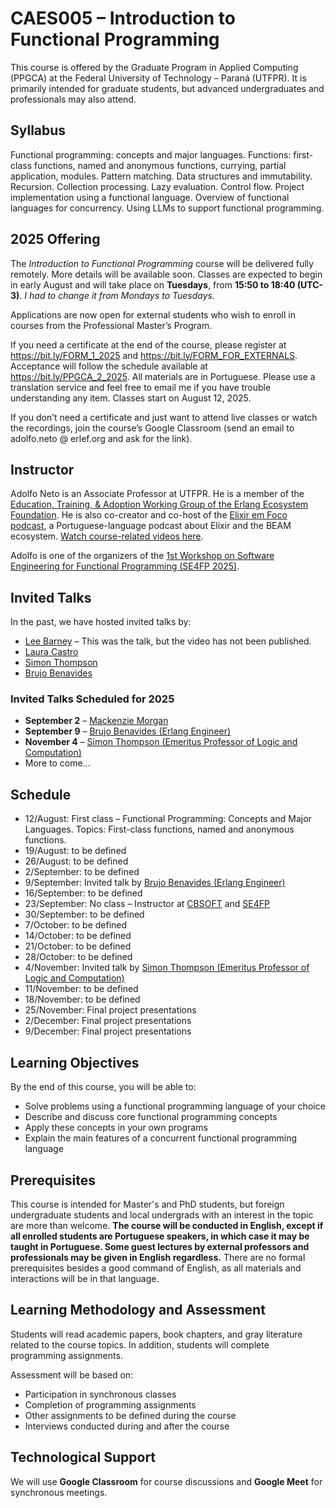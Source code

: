 # CAES005 – Introduction to Functional Programming

This course is offered by the Graduate Program in Applied Computing (PPGCA) at the
Federal University of Technology – Paraná (UTFPR). It is primarily intended for graduate students, but advanced undergraduates and professionals may also attend.

## Syllabus

Functional programming: concepts and major languages.
Functions: first-class functions, named and anonymous functions, currying, partial application, modules.
Pattern matching.
Data structures and immutability.
Recursion.
Collection processing.
Lazy evaluation.
Control flow.
Project implementation using a functional language.
Overview of functional languages for concurrency.
Using LLMs to support functional programming.


## 2025 Offering

The *Introduction to Functional Programming* course will be delivered fully remotely. More details will be available soon. Classes are expected to begin in early August and will take place on **Tuesdays**, from **15:50 to 18:40 (UTC-3)**. _I had to change it from Mondays to Tuesdays._

<!-- 
**Interested in joining?** Please fill out [this form](https://docs.google.com/forms/d/e/1FAIpQLSfR_0IToplIeHo-neJJEHi9hbo67M4CarOhmi2b28WIVJsLXg/viewform?usp=dialog) to express your interest. You will be notified when enrollment opens.

-->

Applications are now open for external students who wish to enroll in courses from the Professional Master’s Program.

If you need a certificate at the end of the course, please register at https://bit.ly/FORM_1_2025 and https://bit.ly/FORM_FOR_EXTERNALS. Acceptance will follow the schedule available at https://bit.ly/PPGCA_2_2025. All materials are in Portuguese. Please use a translation service and feel free to email me if you have trouble understanding any item. Classes start on August 12, 2025.

If you don’t need a certificate and just want to attend live classes or watch the recordings, join the course’s Google Classroom (send an email to adolfo.neto @ erlef.org and ask for the link).


## Instructor

Adolfo Neto is an Associate Professor at UTFPR. He is a member of the [Education, Training, & Adoption Working Group of the Erlang Ecosystem Foundation](https://erlef.org/wg/education). He is also co-creator and co-host of the [Elixir em Foco podcast](https://elixiremfoco.com/), a Portuguese-language podcast about Elixir and the BEAM ecosystem.
[Watch course-related videos here](https://youtube.com/playlist?list=PLF5ttO8F-IsQGrQdSBLuGps8CUFNt2P-3).

Adolfo is one of the organizers of the [1st Workshop on Software Engineering for Functional Programming (SE4FP 2025)](https://bit.ly/3Tr3mgt).

## Invited Talks

In the past, we have hosted invited talks by:

* [Lee Barney](https://youtu.be/sVg0svb8mcI?si=mZr3gVkdDrvWLa6A) – This was the talk, but the video has not been published.
* [Laura Castro](https://www.youtube.com/watch?v=6gu9EXRraG8)
* [Simon Thompson](https://www.youtube.com/watch?v=i9SUR1v1bhY)
* [Brujo Benavides](https://youtu.be/6MTSl2OArd0?si=-uL87vlK6tNP7YEq)

### Invited Talks Scheduled for 2025

- **September 2** – [Mackenzie Morgan](https://mackenzie.morgan.name/)
- **September 9** – [Brujo Benavides (Erlang Engineer)](https://www.linkedin.com/in/elbrujohalcon/)
- **November 4** – [Simon Thompson (Emeritus Professor of Logic and Computation)](https://www.linkedin.com/in/simonthompson/)
- More to come...

## Schedule

- 12/August: First class – Functional Programming: Concepts and Major Languages.  Topics: First-class functions, named and anonymous functions.
- 19/August: to be defined  
- 26/August: to be defined  
- 2/September: to be defined  
- 9/September: Invited talk by [Brujo Benavides (Erlang Engineer)](https://www.linkedin.com/in/elbrujohalcon/)
- 16/September: to be defined  
- 23/September: No class – Instructor at [CBSOFT](https://cbsoft.sbc.org.br/2025/cbsoft/?lang=en) and [SE4FP](https://se4fp.github.io/2025/)
- 30/September: to be defined  
- 7/October: to be defined  
- 14/October: to be defined  
- 21/October: to be defined  
- 28/October: to be defined  
- 4/November: Invited talk by [Simon Thompson (Emeritus Professor of Logic and Computation)](https://www.linkedin.com/in/simonthompson/)
- 11/November: to be defined  
- 18/November: to be defined  
- 25/November: Final project presentations
- 2/December: Final project presentations 
- 9/December: Final project presentations  


<!-- Functional programming: concepts and major languages.
Functions: first-class functions, named and anonymous functions, currying, partial application, modules.
Pattern matching.
Data structures and immutability.
Recursion.
Collection processing.
Lazy evaluation.
Control flow.
Project implementation using a functional language.
Overview of functional languages for concurrency.
Using LLMs to support functional programming. -->


## Learning Objectives

By the end of this course, you will be able to:

* Solve problems using a functional programming language of your choice
* Describe and discuss core functional programming concepts
* Apply these concepts in your own programs
* Explain the main features of a concurrent functional programming language

## Prerequisites

This course is intended for Master's and PhD students, but foreign undergraduate students and local undergrads with an interest in the topic are more than welcome.
**The course will be conducted in English, except if all enrolled students are Portuguese speakers, in which case it may be taught in Portuguese. Some guest lectures by external professors and professionals may be given in English regardless.**
There are no formal prerequisites besides a good command of English, as all materials and interactions will be in that language.

## Learning Methodology and Assessment

Students will read academic papers, book chapters, and gray literature related to the course topics.
In addition, students will complete programming assignments.

Assessment will be based on:

* Participation in synchronous classes
* Completion of programming assignments
* Other assignments to be defined during the course
* Interviews conducted during and after the course

## Technological Support

We will use **Google Classroom** for course discussions and **Google Meet** for synchronous meetings.

<!-- 

## Preliminary Schedule (to be confirmed)

Topics may include:

* Concepts and main functional programming languages (LISP, Scheme, Clojure, Haskell, F#, Elixir, Erlang)
* Functions: first-class functions, named and anonymous functions, currying, modules
* Collections and variables
* Pattern matching
* Data structures and immutability
* Recursion
* Lazy evaluation
* Control flow
* Implementing projects using a functional programming language
* Overview of concurrent functional programming languages (especially Erlang and Elixir)

## Links

* [TIOBE Index](https://www.tiobe.com/tiobe-index/)
* [Stack Overflow Developer Survey](https://insights.stackoverflow.com/survey/)

-->
